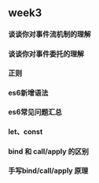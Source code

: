 ## week3

#### 谈谈你对事件流机制的理解  

#### 谈谈你对事件委托的理解

#### 正则

#### es6新增语法

#### es6常见问题汇总

#### let、const

#### bind 和 call/apply 的区别

#### 手写bind/call/apply 原理